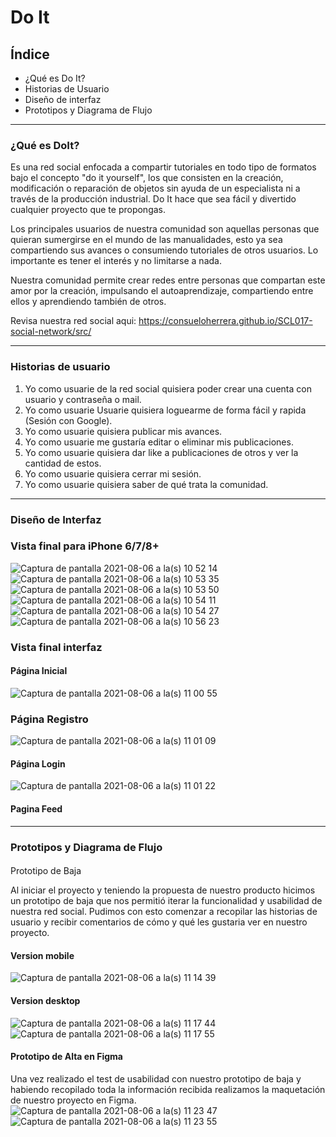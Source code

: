# Do It

## Índice

* ¿Qué es Do It?
* Historias de Usuario
* Diseño de interfaz
* Prototipos y Diagrama de Flujo

***
 
### ¿Qué es **DoIt**?

Es una red social enfocada a compartir tutoriales en todo tipo de formatos bajo el concepto "do it yourself", los que consisten en la creación, modificación 
o reparación de objetos sin ayuda de un especialista ni a través de la producción industrial. Do It hace que sea fácil y divertido cualquier proyecto que te propongas.

Los principales usuarios de nuestra comunidad son aquellas personas que quieran sumergirse en el mundo de las manualidades, esto ya sea compartiendo sus avances o consumiendo tutoriales de otros usuarios. Lo importante es tener el interés y no limitarse a nada. 

Nuestra comunidad permite crear redes entre personas que compartan este amor por la creación, impulsando el autoaprendizaje, compartiendo entre ellos y aprendiendo también de otros.

Revisa nuestra red social aqui:
https://consueloherrera.github.io/SCL017-social-network/src/

***
### Historias de usuario

1. Yo como usuarie de la red social quisiera poder crear una cuenta con usuario y contraseña o mail.
2. Yo como usuarie Usuarie quisiera loguearme de forma fácil y rapida (Sesión con Google).
3. Yo como usuarie quisiera publicar mis avances.
4. Yo como usuarie me gustaría editar o eliminar mis publicaciones.
5. Yo como usuarie quisiera dar like a publicaciones de otros y ver la cantidad de estos.
6. Yo como usuarie quisiera cerrar mi sesión.
7. Yo como usuarie quisiera saber de qué trata la comunidad.

***

### Diseño de Interfaz

### Vista final para iPhone 6/7/8+
![Captura de pantalla 2021-08-06 a la(s) 10 52 14](https://user-images.githubusercontent.com/83927184/128530126-a0cb29b7-0960-4092-8d80-2acd52652c9a.png)
![Captura de pantalla 2021-08-06 a la(s) 10 53 35](https://user-images.githubusercontent.com/83927184/128530124-7a63dba9-bfd8-4859-93e6-35822c41e271.png)
![Captura de pantalla 2021-08-06 a la(s) 10 53 50](https://user-images.githubusercontent.com/83927184/128530122-92075ad3-c24b-4f58-8339-0f0502083c62.png)
![Captura de pantalla 2021-08-06 a la(s) 10 54 11](https://user-images.githubusercontent.com/83927184/128530119-f2b65f33-7ae3-42cf-a1bd-06709a343331.png)
![Captura de pantalla 2021-08-06 a la(s) 10 54 27](https://user-images.githubusercontent.com/83927184/128530115-82e8addb-6122-488a-a383-209453542ab3.png)
![Captura de pantalla 2021-08-06 a la(s) 10 56 23](https://user-images.githubusercontent.com/83927184/128530107-16e837b5-7a03-40d3-a2d2-8eec8e427567.png)

### Vista final interfaz

#### Página Inicial
![Captura de pantalla 2021-08-06 a la(s) 11 00 55](https://user-images.githubusercontent.com/83927184/128531497-cafed917-0047-4511-a2ea-d6a450e56f9b.png)

### Página Registro
![Captura de pantalla 2021-08-06 a la(s) 11 01 09](https://user-images.githubusercontent.com/83927184/128531447-46adf81c-01d0-4b3b-906e-b07ae1622638.png)

#### Página Login
![Captura de pantalla 2021-08-06 a la(s) 11 01 22](https://user-images.githubusercontent.com/83927184/128531250-987625c5-9961-46b7-851c-347a8b657f10.png)

#### Pagina Feed


***

### Prototipos y Diagrama de Flujo

####
 Prototipo de Baja
 
Al iniciar el proyecto y teniendo la propuesta de nuestro producto hicimos un prototipo de baja que nos permitió iterar la funcionalidad y usabilidad de nuestra red social. Pudimos con esto comenzar a recopilar las historias de usuario y recibir comentarios de cómo y qué les gustaria ver en nuestro proyecto.

#### Version mobile
![Captura de pantalla 2021-08-06 a la(s) 11 14 39](https://user-images.githubusercontent.com/83927184/128532802-28499b54-f079-4d79-ad4e-015e65e90403.png)

#### Version desktop
![Captura de pantalla 2021-08-06 a la(s) 11 17 44](https://user-images.githubusercontent.com/83927184/128533424-72cbf4ec-7549-463a-8bc7-23e9b1a7a8c4.png)
![Captura de pantalla 2021-08-06 a la(s) 11 17 55](https://user-images.githubusercontent.com/83927184/128533432-42ee377a-c788-4e81-8365-350afd2ad601.png)
   
 #### Prototipo de Alta en Figma
 
 Una vez realizado el test de usabilidad con nuestro prototipo de baja y habiendo recopilado toda la información recibida realizamos la maquetación de nuestro proyecto en Figma.
![Captura de pantalla 2021-08-06 a la(s) 11 23 47](https://user-images.githubusercontent.com/83927184/128534046-df07831c-1d29-47aa-9c86-5274a315eb9d.png)
![Captura de pantalla 2021-08-06 a la(s) 11 23 55](https://user-images.githubusercontent.com/83927184/128534049-f07c7525-7415-4b64-8305-8411c4e09038.png)

 

